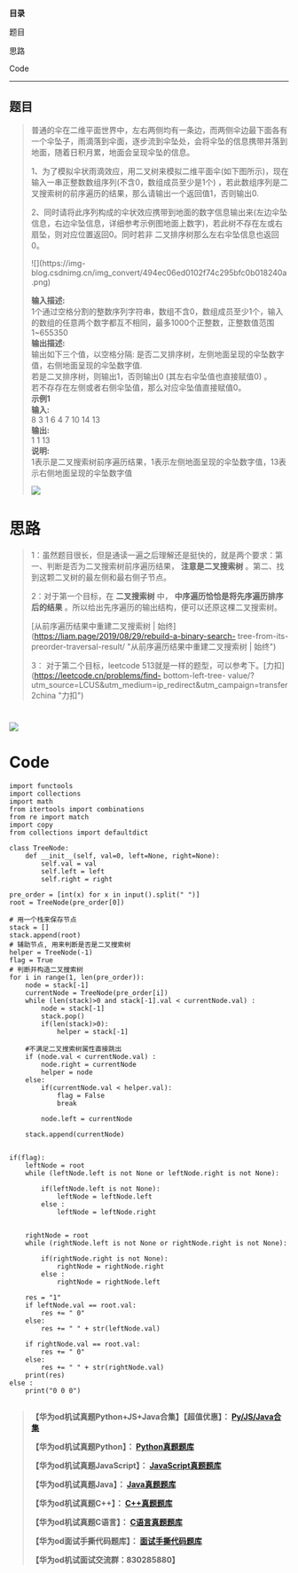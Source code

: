 **目录**

题目

思路

Code

* * *

## 题目

>
> 普通的伞在二维平面世界中，左右两侧均有一条边，而两侧伞边最下面各有一个伞坠子，雨滴落到伞面，逐步流到伞坠处，会将伞坠的信息携带并落到地面，随着日积月累，地面会呈现伞坠的信息。
>
> 1、为了模拟伞状雨滴效应，用二叉树来模拟二维平面伞(如下图所示)，现在输入一串正整数数组序列(不含0，数组成员至少是1个)
> ，若此数组序列是二叉搜索树的前序遍历的结果，那么请输出一个返回值1，否则输出0.
>
>
> 2、同时请将此序列构成的伞状效应携带到地面的数字信息输出来(左边伞坠信息，右边伞坠信息，详细参考示例图地面上数字)，若此树不存在左或右扇坠，则对应位置返回0。同时若非
> 二叉排序树那么左右伞坠信息也返回0。
>
> ![](https://img-
> blog.csdnimg.cn/img_convert/494ec06ed0102f74c295bfc0b018240a.png)
>
> **输入描述:**  
>  1个通过空格分割的整数序列字符串，数组不含0，数组成员至少1个，输入的数组的任意两个数字都互不相同，最多1000个正整数，正整数值范围1~655350  
>  **输出描述:**  
>  输出如下三个值，以空格分隔: 是否二叉排序树，左侧地面呈现的伞坠数字值，右侧地面呈现的伞坠数字值.  
>  若是二叉排序树，则输出1，否则输出0 (其左右伞坠值也直接赋值0) 。  
>  若不存存在左侧或者右侧伞坠值，那么对应伞坠值直接赋值0。  
>  **示例1  
>  输入:**  
>  8 3 1 6 4 7 10 14 13  
>  **输出:**  
>  1 1 13  
>  **说明:**  
>  1表示是二叉搜索树前序遍历结果，1表示左侧地面呈现的伞坠数字值，13表示右侧地面呈现的伞坠数字值
>
> ![](https://img-blog.csdnimg.cn/85df4f07778343359bf002b0d8c09ba2.jpeg)

# 思路

> 1：虽然题目很长，但是通读一遍之后理解还是挺快的，就是两个要求：第一、判断是否为二叉搜索树前序遍历结果， **注意是二叉搜索树**
> 。第二、找到这颗二叉树的最左侧和最右侧子节点。
>
> 2：对于第一个目标，在 **二叉搜索树** 中， **中序遍历恰恰是将先序遍历排序后的结果** 。所以给出先序遍历的输出结构，便可以还原这棵二叉搜索树。
>
> [从前序遍历结果中重建二叉搜索树 | 始终](https://liam.page/2019/08/29/rebuild-a-binary-search-
> tree-from-its-preorder-traversal-result/ "从前序遍历结果中重建二叉搜索树 | 始终")
>
> 3： 对于第二个目标，leetcode 513就是一样的题型，可以参考下。[力扣](https://leetcode.cn/problems/find-
> bottom-left-tree-
> value/?utm_source=LCUS&utm_medium=ip_redirect&utm_campaign=transfer2china
> "力扣")

# ![](https://img-blog.csdnimg.cn/42eca8c5691144f2a9511821b795bf3e.jpeg)

# Code

    
    
    import functools
    import collections
    import math
    from itertools import combinations
    from re import match
    import copy 
    from collections import defaultdict
    
    class TreeNode:
        def __init__(self, val=0, left=None, right=None):
            self.val = val
            self.left = left
            self.right = right
    
    pre_order = [int(x) for x in input().split(" ")]
    root = TreeNode(pre_order[0])
    
    # 用一个栈来保存节点
    stack = []
    stack.append(root)
    # 辅助节点, 用来判断是否是二叉搜索树
    helper = TreeNode(-1)
    flag = True
    # 判断并构造二叉搜索树
    for i in range(1, len(pre_order)):
        node = stack[-1]
        currentNode = TreeNode(pre_order[i])
        while (len(stack)>0 and stack[-1].val < currentNode.val) :
            node = stack[-1]
            stack.pop()
            if(len(stack)>0):
                helper = stack[-1]
            
        #不满足二叉搜索树属性直接跳出
        if (node.val < currentNode.val) :
            node.right = currentNode
            helper = node
        else:
            if(currentNode.val < helper.val):
                flag = False
                break
            
            node.left = currentNode
        
        stack.append(currentNode)
    
    
    if(flag):
        leftNode = root
        while (leftNode.left is not None or leftNode.right is not None):
    
            if(leftNode.left is not None):
                leftNode = leftNode.left
            else :
                leftNode = leftNode.right
            
        
        rightNode = root
        while (rightNode.left is not None or rightNode.right is not None):
    
            if(rightNode.right is not None):
                rightNode = rightNode.right
            else :
                rightNode = rightNode.left
        
        res = "1"
        if leftNode.val == root.val:
            res += " 0"
        else:
            res += " " + str(leftNode.val)
    
        if rightNode.val == root.val:
            res += " 0"
        else:
            res += " " + str(rightNode.val)
        print(res)
    else :
        print("0 0 0")
    

##

> **【华为od机试真题Python+JS+Java合集】【超值优惠】：
> **[Py/JS/Java合集](https://blog.csdn.net/misayaaaaa/category_12258991.html
> "Py/JS/Java合集")****
>
> **【华为od机试真题Python】：
> **[Python真题题库](https://blog.csdn.net/misayaaaaa/category_12111005.html
> "Python真题题库")****
>
> **【华为od机试真题JavaScript】：
> **[JavaScript真题题库](https://blog.csdn.net/misayaaaaa/category_12199270.html
> "JavaScript真题题库")****
>
> **【华为od机试真题Java】：
> **[Java真题题库](https://blog.csdn.net/misayaaaaa/category_12111006.html
> "Java真题题库")****
>
> **【华为od机试真题C++】：
> **[C++真题题库](https://blog.csdn.net/misayaaaaa/category_12036814.html
> "C++真题题库")****
>
> **【华为od机试真题C语言】：
> **[C语言真题题库](https://blog.csdn.net/misayaaaaa/category_12217917.html
> "C语言真题题库")****
>
> **【华为od面试手撕代码题库】：
> **[面试手撕代码题库](https://renjie.blog.csdn.net/article/details/130419388
> "面试手撕代码题库")****
>
> **【华为od机试面试交流群：830285880】**

